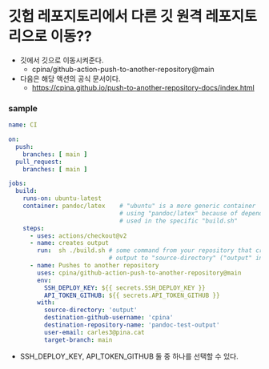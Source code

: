 # 깃헙 레포지토리에서 다른 깃 원격 레포지토리으로 이동??
- 깃에서 깃으로 이동시켜준다.
    - cpina/github-action-push-to-another-repository@main
- 다음은 해당 액션의 공식 문서이다.
    - <https://cpina.github.io/push-to-another-repository-docs/index.html>

### sample
```yml
name: CI

on:
  push:
    branches: [ main ]
  pull_request:
    branches: [ main ]

jobs:
  build:
    runs-on: ubuntu-latest
    container: pandoc/latex    # "ubuntu" is a more generic container
                               # using "pandoc/latex" because of dependencies
                               # used in the specific "build.sh"
    steps:
      - uses: actions/checkout@v2
      - name: creates output
        run:  sh ./build.sh # some command from your repository that creates
                            # output to "source-directory" ("output" in the example)
      - name: Pushes to another repository
        uses: cpina/github-action-push-to-another-repository@main
        env:
          SSH_DEPLOY_KEY: ${{ secrets.SSH_DEPLOY_KEY }}
          API_TOKEN_GITHUB: ${{ secrets.API_TOKEN_GITHUB }}
        with:
          source-directory: 'output'
          destination-github-username: 'cpina'
          destination-repository-name: 'pandoc-test-output'
          user-email: carles3@pina.cat
          target-branch: main
```
- SSH_DEPLOY_KEY, API_TOKEN_GITHUB 둘 중 하나를 선택할 수 있다.


